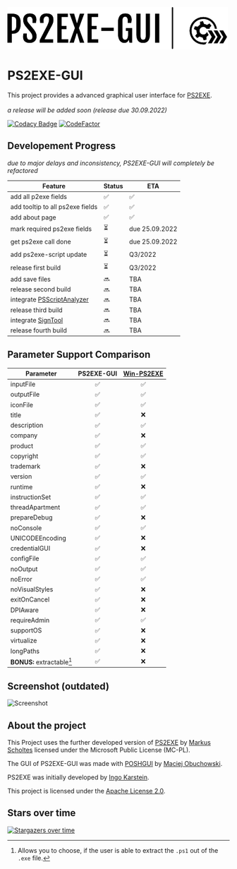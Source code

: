![Logo](https://github.com/Hope-IT-Works/PS2EXE-GUI/blob/main/resources/graphics/logo/logo_header_small.png?raw=true)

# PS2EXE-GUI
This project provides a advanced graphical user interface for [PS2EXE](https://github.com/MScholtes/Win-PS2EXE).<br><br>
_a release will be added soon (release due 30.09.2022)_

[![Codacy Badge](https://app.codacy.com/project/badge/Grade/c03fe42c3a28471dbc99e92918f4fc20)](https://www.codacy.com/gh/Hope-IT-Works/PS2EXE-GUI/dashboard?utm_source=github.com&amp;utm_medium=referral&amp;utm_content=Hope-IT-Works/PS2EXE-GUI&amp;utm_campaign=Badge_Grade)
[![CodeFactor](https://www.codefactor.io/repository/github/hope-it-works/ps2exe-gui/badge)](https://www.codefactor.io/repository/github/hope-it-works/ps2exe-gui)

## Developement Progress

_due to major delays and inconsistency, PS2EXE-GUI will completely be refactored_

| Feature                          | Status | ETA |
|----------------------------------|--------|-----|
| add all p2exe fields             | ✅ | ✅ |
| add tooltip to all ps2exe fields | ✅ | ✅ |
| add about page                   | ✅ | ✅ |
| mark required ps2exe fields      | ⏳ | due 25.09.2022 |
| get ps2exe call done             | ⏳ | due 25.09.2022 |
| add ps2exe-script update         | ⏳ | Q3/2022 |
| release first build              | ⏳ | Q3/2022 |
| add save files                   | 🔜 | TBA |
| release second build             | 🔜 | TBA |
| integrate [PSScriptAnalyzer](https://github.com/PowerShell/PSScriptAnalyzer) | 🔜 | TBA |
| release third build              | 🔜 | TBA |
| integrate [SignTool](https://docs.microsoft.com/de-de/dotnet/framework/tools/signtool-exe) | 🔜 | TBA |
| release fourth build             | 🔜 | TBA |

## Parameter Support Comparison
| Parameter | PS2EXE-GUI | [Win-PS2EXE](https://github.com/MScholtes/Win-PS2EXE) |
| --- | :---: | :---: |
| inputFile | ✅ | ✅ |
| outputFile | ✅ | ✅ |
| iconFile | ✅ | ✅ |
| title | ✅ | ❌ |
| description | ✅ | ✅ |
| company | ✅ | ❌ |
| product | ✅ | ✅ |
| copyright | ✅ | ✅ |
| trademark | ✅ | ❌ |
| version | ✅ | ✅ |
| runtime | ✅ | ❌ |
| instructionSet | ✅ | ✅ |
| threadApartment | ✅ | ✅ |
| prepareDebug | ✅ | ❌ |
| noConsole | ✅ | ✅ |
| UNICODEEncoding | ✅ | ❌ |
| credentialGUI | ✅ | ❌ |
| configFile | ✅ | ✅ |
| noOutput | ✅ | ✅ |
| noError | ✅ | ✅ |
| noVisualStyles | ✅ | ❌ |
| exitOnCancel | ✅ | ❌ |
| DPIAware | ✅ | ❌ |
| requireAdmin | ✅ | ✅ |
| supportOS | ✅ | ❌ |
| virtualize | ✅ | ❌ |
| longPaths | ✅ | ❌ |
| **BONUS:** extractable[^extractable] | ✅ | ❌ |

[^lcid-not-necessary]: Doesn't seem necessary. If it is needed, please open an [issue](https://github.com/Hope-IT-Works/PS2EXE-GUI/issues/new?assignees=&labels=enhancement&template=feature_request.md&title=lcid-parameter%20is%20necessary).
[^extractable]: Allows you to choose, if the user is able to extract the `.ps1` out of the `.exe` file.

## Screenshot (outdated)
![Screenshot](https://i.gyazo.com/92f58f0ce691f38e6042537b1a938afd.png)

## About the project
This Project uses the further developed version of [PS2EXE](https://github.com/MScholtes/Win-PS2EXE/blob/master/ps2exe.ps1) by [Markus Scholtes](https://github.com/MScholtes) licensed under the Microsoft Public License (MC-PL).

The GUI of PS2EXE-GUI was made with [POSHGUI](https://poshgui.com) by [Maciej Obuchowski](https://twitter.com/poshgui).

PS2EXE was initially developed by [Ingo Karstein](https://github.com/ikarstein).

This project is licensed under the [Apache License 2.0](https://github.com/Hope-IT-Works/PS2EXE-GUI/blob/main/LICENSE).

## Stars over time
[![Stargazers over time](https://starchart.cc/Hope-IT-Works/PS2EXE-GUI.svg)](https://starchart.cc/Hope-IT-Works/PS2EXE-GUI)
